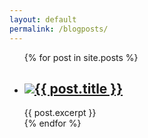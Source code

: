 ```yaml
---
layout: default
permalink: /blogposts/
---
```


<ul class="blogpost-ul">
  {% for post in site.posts %}
    <li class="blogpost-li">
      <h2 class="post-title"><img class="blogpost-img" src="{{ post.image_url }}"><a href="{{ post.url }}">{{ post.title }}</a></h2>
      {{ post.excerpt }}
    </li>
  {% endfor %}
</ul>
